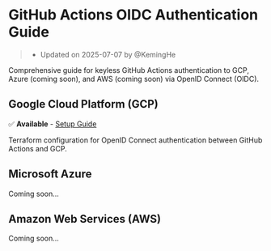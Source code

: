 # GitHub Actions OIDC Authentication Guide

> - Updated on 2025-07-07 by @KemingHe

Comprehensive guide for keyless GitHub Actions authentication to GCP, Azure (coming soon), and AWS (coming soon) via OpenID Connect (OIDC).

## Google Cloud Platform (GCP)

✅ **Available** - [Setup Guide](./auth-gcp/README.md)

Terraform configuration for OpenID Connect authentication between GitHub Actions and GCP.

## Microsoft Azure

Coming soon...

## Amazon Web Services (AWS)

Coming soon...
